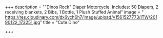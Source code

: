 +++
description = "\"Dinos Rock\" Diaper Motorcycle. Includes: 50 Diapers, 2 receiving blankets, 2 Bibs, 1 Bottle, 1 Plush Stuffed Animal"
image = " https://res.cloudinary.com/dx6vch6h7/image/upload/v1561527773/ITW/20190122_173251.jpg"
title = "Cute Dino"

+++
